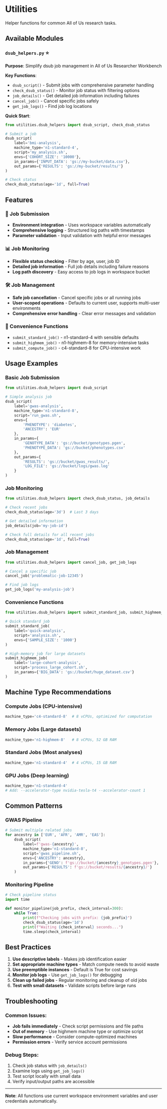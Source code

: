 # Utilities

Helper functions for common All of Us research tasks.

## Available Modules

### `dsub_helpers.py` ⭐
**Purpose**: Simplify dsub job management in All of Us Researcher Workbench

**Key Functions**:
- `dsub_script()` - Submit jobs with comprehensive parameter handling
- `check_dsub_status()` - Monitor job status with filtering options
- `job_details()` - Get detailed job information including failures
- `cancel_job()` - Cancel specific jobs safely
- `get_job_logs()` - Find job log locations

**Quick Start**:
```python
from utilities.dsub_helpers import dsub_script, check_dsub_status

# Submit a job
dsub_script(
    label='bmi-analysis',
    machine_type='n1-standard-4',
    script='my_analysis.sh',
    envs={'COHORT_SIZE': '10000'},
    in_params={'INPUT_DATA': 'gs://my-bucket/data.csv'},
    out_params={'RESULTS': 'gs://my-bucket/results/'}
)

# Check status
check_dsub_status(age='1d', full=True)
```

## Features

### 🚀 Job Submission
- **Environment integration** - Uses workspace variables automatically
- **Comprehensive logging** - Structured log paths with timestamps
- **Parameter validation** - Input validation with helpful error messages

### 📊 Job Monitoring
- **Flexible status checking** - Filter by age, user, job ID
- **Detailed job information** - Full job details including failure reasons
- **Log path discovery** - Easy access to job logs in workspace bucket

### 🛠 Job Management
- **Safe job cancellation** - Cancel specific jobs or all running jobs
- **User-scoped operations** - Defaults to current user, supports multi-user environments
- **Comprehensive error handling** - Clear error messages and validation

### 🎯 Convenience Functions
- `submit_standard_job()` - n1-standard-4 with sensible defaults
- `submit_highmem_job()` - n1-highmem-8 for memory-intensive tasks  
- `submit_compute_job()` - c4-standard-8 for CPU-intensive work

## Usage Examples

### Basic Job Submission
```python
from utilities.dsub_helpers import dsub_script

# Simple analysis job
dsub_script(
    label='gwas-analysis',
    machine_type='n1-standard-8',
    script='run_gwas.sh',
    envs={
        'PHENOTYPE': 'diabetes',
        'ANCESTRY': 'EUR'
    },
    in_params={
        'GENOTYPE_DATA': 'gs://bucket/genotypes.pgen',
        'PHENOTYPE_DATA': 'gs://bucket/phenotypes.csv'
    },
    out_params={
        'RESULTS': 'gs://bucket/gwas_results/',
        'LOG_FILE': 'gs://bucket/logs/gwas.log'
    }
)
```

### Job Monitoring
```python
from utilities.dsub_helpers import check_dsub_status, job_details

# Check recent jobs
check_dsub_status(age='3d')  # Last 3 days

# Get detailed information
job_details(job='my-job-id')

# Check full details for all recent jobs
check_dsub_status(age='1d', full=True)
```

### Job Management
```python
from utilities.dsub_helpers import cancel_job, get_job_logs

# Cancel a specific job
cancel_job('problematic-job-12345')

# Find job logs
get_job_logs('my-analysis-job')
```

### Convenience Functions
```python
from utilities.dsub_helpers import submit_standard_job, submit_highmem_job

# Quick standard job
submit_standard_job(
    label='quick-analysis',
    script='analysis.sh',
    envs={'SAMPLE_SIZE': '1000'}
)

# High-memory job for large datasets
submit_highmem_job(
    label='large-cohort-analysis',
    script='process_large_cohort.sh',
    in_params={'BIG_DATA': 'gs://bucket/huge_dataset.csv'}
)
```

## Machine Type Recommendations

### Compute Jobs (CPU-intensive)
```python
machine_type='c4-standard-8'  # 8 vCPUs, optimized for computation
```

### Memory Jobs (Large datasets)
```python
machine_type='n1-highmem-8'   # 8 vCPUs, 52 GB RAM
```

### Standard Jobs (Most analyses)
```python
machine_type='n1-standard-4'  # 4 vCPUs, 15 GB RAM
```

### GPU Jobs (Deep learning)
```python
machine_type='n1-standard-4'
# Add: --accelerator-type nvidia-tesla-t4 --accelerator-count 1
```

## Common Patterns

### GWAS Pipeline
```python
# Submit multiple related jobs
for ancestry in ['EUR', 'AFR', 'AMR', 'EAS']:
    dsub_script(
        label=f'gwas-{ancestry}',
        machine_type='n1-standard-8',
        script='gwas_pipeline.sh',
        envs={'ANCESTRY': ancestry},
        in_params={'GENO': f'gs://bucket/{ancestry}_genotypes.pgen'},
        out_params={'RESULTS': f'gs://bucket/results/{ancestry}/'}
    )
```

### Monitoring Pipeline
```python
# Check pipeline status
import time

def monitor_pipeline(job_prefix, check_interval=300):
    while True:
        print(f"Checking jobs with prefix: {job_prefix}")
        check_dsub_status(age='1d')
        print(f"Waiting {check_interval} seconds...")
        time.sleep(check_interval)
```

## Best Practices

1. **Use descriptive labels** - Makes job identification easier
2. **Set appropriate machine types** - Match compute needs to avoid waste
3. **Use preemptible instances** - Default is True for cost savings
4. **Monitor job logs** - Use `get_job_logs()` for debugging
5. **Clean up failed jobs** - Regular monitoring and cleanup of old jobs
6. **Test with small datasets** - Validate scripts before large runs

## Troubleshooting

### Common Issues:
- **Job fails immediately** - Check script permissions and file paths
- **Out of memory** - Use highmem machine type or optimize script
- **Slow performance** - Consider compute-optimized machines
- **Permission errors** - Verify service account permissions

### Debug Steps:
1. Check job status with `job_details()`
2. Examine logs using `get_job_logs()`
3. Test script locally with small data
4. Verify input/output paths are accessible

---

**Note**: All functions use current workspace environment variables and user credentials automatically.
